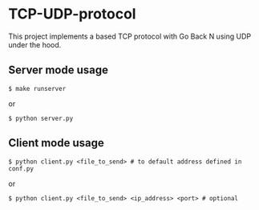 # TCP-UDP-protocol
This project implements a based TCP protocol with Go Back N using UDP under the hood.

## Server mode usage 
```
$ make runserver
```
or 
```
$ python server.py
```

## Client mode usage 
```
$ python client.py <file_to_send> # to default address defined in conf.py
```
or 
```
$ python client.py <file_to_send> <ip_address> <port> # optional
```
